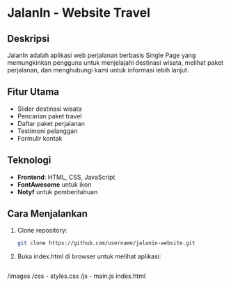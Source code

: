 # JalanIn - Website Travel

## Deskripsi
JalanIn adalah aplikasi web perjalanan berbasis Single Page yang memungkinkan pengguna untuk menjelajahi destinasi wisata, melihat paket perjalanan, dan menghubungi kami untuk informasi lebih lanjut.

## Fitur Utama
- Slider destinasi wisata
- Pencarian paket travel
- Daftar paket perjalanan
- Testimoni pelanggan
- Formulir kontak

## Teknologi
- **Frontend**: HTML, CSS, JavaScript
- **FontAwesome** untuk ikon
- **Notyf** untuk pemberitahuan

## Cara Menjalankan
1. Clone repository:
   ```bash
   git clone https://github.com/username/jalanin-website.git

2. Buka index.html di browser untuk melihat aplikasi:
   ```
  /images
  /css
     - styles.css
   /js
      - main.js
  index.html

